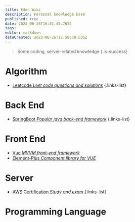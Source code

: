 ```yaml
---
title: Eden Wiki
description: Personal knowledge base
published: true
date: 2022-06-26T16:51:45.765Z
tags: 
editor: markdown
dateCreated: 2022-06-26T12:58:39.036Z
---
```


> Some coding, server-related knowledge
{.is-success}

# Algorithm

- [Leetcode *Leet code questions and solutions*](/home/Algorithm/Leetcode)
{.links-list}

# Back End

- [SpringBoot *Popular java back-end framework*]()
{.links-list}

# Front End

- [Vue *MVVM front-end framework*]()
- [Element-Plus *Component library for VUE*]()

# Server

- [AWS Certification *Study and exam*](/home/Server/AWS-Certification)
{.links-list}

# Programming Language

